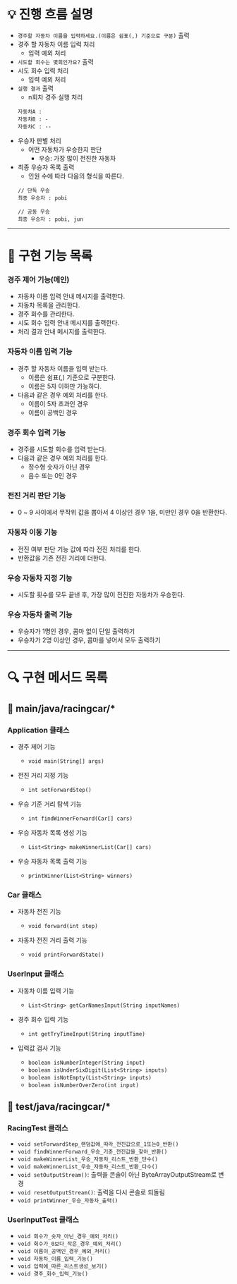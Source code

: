 # 💡 진행 흐름 설명

- ```경주할 자동차 이름을 입력하세요.(이름은 쉼표(,) 기준으로 구분)``` 출력
- 경주 할 자동차 이름 입력 처리
    - 입력 예외 처리
- ```시도할 회수는 몇회인가요?``` 출력
- 시도 회수 입력 처리
    - 입력 예외 처리
- ```실행 결과``` 출력
    - n회차 경주 실행 처리
  ```
  자동차A : 
  자동차B : -
  자동차C : --
  ```
- 우승자 판별 처리
    - 어떤 자동차가 우승한지 판단
        - 우승: 가장 많이 전진한 자동차
- 최종 우승자 목록 출력
    - 인원 수에 따라 다음의 형식을 따른다.
  ```
  // 단독 우승
  최종 우승자 : pobi
  
  // 공동 우승
  최종 우승자 : pobi, jun
  ```

---

# 🔨 구현 기능 목록

### 경주 제어 기능(메인)

- 자동차 이름 입력 안내 메시지를 출력한다.
- 자동차 목록을 관리한다.
- 경주 회수를 관리한다.
- 시도 회수 입력 안내 메시지를 출력한다.
- 처리 결과 안내 메시지를 출력한다.

### 자동차 이름 입력 기능

- 경주 할 자동차 이름을 입력 받는다.
    - 이름은 쉼표(,) 기준으로 구분한다.
    - 이름은 5자 이하만 가능하다.
- 다음과 같은 경우 예외 처리를 한다.
    - 이름이 5자 초과인 경우
    - 이름이 공백인 경우

### 경주 회수 입력 기능

- 경주를 시도할 회수를 입력 받는다.
- 다음과 같은 경우 예외 처리를 한다.
    - 정수형 숫자가 아닌 경우
    - 음수 또는 0인 경우

### 전진 거리 판단 기능

- 0 ~ 9 사이에서 무작위 값을 뽑아서 4 이상인 경우 1을, 미만인 경우 0을 반환한다.

### 자동차 이동 기능

- 전진 여부 판단 기능 값에 따라 전진 처리를 한다.
- 반환값을 기존 전진 거리에 더한다.

### 우승 자동차 지정 기능

- 시도할 횟수를 모두 끝낸 후, 가장 많이 전진한 자동차가 우승한다.

### 우승 자동차 출력 기능

- 우승자가 1명인 경우, 콤마 없이 단일 출력하기
- 우승자가 2명 이상인 경우, 콤마를 넣어서 모두 출력하기

---

# 🔍 구현 메서드 목록

## 🚗 main/java/racingcar/*

### Application 클래스

- 경주 제어 기능
    - `void main(String[] args)`

- 전진 거리 지정 기능
    - `int setForwardStep()`

- 우승 기준 거리 탐색 기능
    - `int findWinnerForward(Car[] cars)`

- 우승 자동차 목록 생성 기능
    - `List<String> makeWinnerList(Car[] cars)`

- 우승 자동차 목록 출력 기능
    - `printWinner(List<String> winners)`

### Car 클래스

- 자동차 전진 기능
    - `void forward(int step)`

- 자동차 전진 거리 출력 기능
    - `void printForwardState()`

### UserInput 클래스

- 자동차 이름 입력 기능
    - `List<String> getCarNamesInput(String inputNames)`

- 경주 회수 입력 기능
    - `int getTryTimeInput(String inputTime)`

- 입력값 검사 기능
    - `boolean isNumberInteger(String input)`
    - `boolean isUnderSixDigit(List<String> inputs)`
    - `boolean isNotEmpty(List<String> inputs)`
    - `boolean isNumberOverZero(int input)`

## 🚗 test/java/racingcar/*

### RacingTest 클래스

- `void setForwardStep_랜덤값에_따라_전진값으로_1또는0_반환()`
- `void findWinnerForward_우승_기준_전진값을_찾아_반환()`
- `void makeWinnerList_우승_자동차_리스트_반환_단수()`
- `void makeWinnerList_우승_자동차_리스트_반환_다수()`
- `void setOutputStream()`: 출력을 콘솔이 아닌 ByteArrayOutputStream로 변경
- `void resetOutputStream()`: 출력을 다시 콘솔로 되돌림
- `void printWinner_우승_자동차_출력()`

### UserInputTest 클래스

- `void 회수가_숫자_아닌_경우_예외_처리()`
- `void 회수가_0보다_작은_경우_예외_처리()`
- `void 이름이_공백인_경우_예외_처리()`
- `void 자동차_이름_입력_기능()`
- `void 입력에_따른_리스트생성_보기()`
- `void 경주_회수_입력_기능()`

